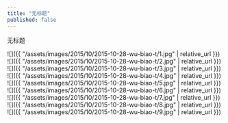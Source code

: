 ```yaml
---
title: "无标题"
published: false
---
```

无标题



![]({{ "/assets/images/2015/10/2015-10-28-wu-biao-t/1.jpg" | relative_url }})
![]({{ "/assets/images/2015/10/2015-10-28-wu-biao-t/2.jpg" | relative_url }})
![]({{ "/assets/images/2015/10/2015-10-28-wu-biao-t/3.jpg" | relative_url }})
![]({{ "/assets/images/2015/10/2015-10-28-wu-biao-t/4.jpg" | relative_url }})
![]({{ "/assets/images/2015/10/2015-10-28-wu-biao-t/5.jpg" | relative_url }})
![]({{ "/assets/images/2015/10/2015-10-28-wu-biao-t/6.jpg" | relative_url }})
![]({{ "/assets/images/2015/10/2015-10-28-wu-biao-t/7.jpg" | relative_url }})
![]({{ "/assets/images/2015/10/2015-10-28-wu-biao-t/8.jpg" | relative_url }})
![]({{ "/assets/images/2015/10/2015-10-28-wu-biao-t/9.jpg" | relative_url }})
